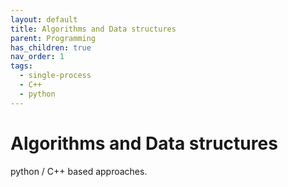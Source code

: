 ```yaml
---
layout: default
title: Algorithms and Data structures
parent: Programming
has_children: true
nav_order: 1
tags: 
  - single-process
  - C++
  - python
---
```


# Algorithms and Data structures

python / C++ based approaches.
